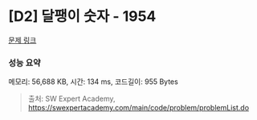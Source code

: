# [D2] 달팽이 숫자 - 1954 

[문제 링크](https://swexpertacademy.com/main/code/problem/problemDetail.do?contestProbId=AV5PobmqAPoDFAUq) 

### 성능 요약

메모리: 56,688 KB, 시간: 134 ms, 코드길이: 955 Bytes



> 출처: SW Expert Academy, https://swexpertacademy.com/main/code/problem/problemList.do